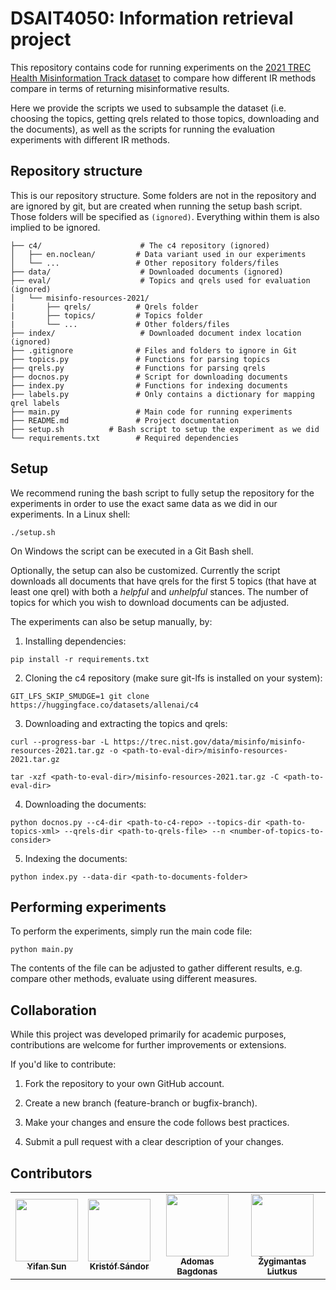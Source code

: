 # DSAIT4050: Information retrieval project

This repository contains code for running experiments on the [2021 TREC Health Misinformation Track dataset](https://trec-health-misinfo.github.io/2021.html) to compare how different IR methods compare in terms of returning misinformative results.

Here we provide the scripts we used to subsample the dataset (i.e. choosing the topics, getting qrels related to those topics, downloading and the documents), as well as the scripts for running the evaluation experiments with different IR methods.

## Repository structure

This is our repository structure. Some folders are not in the repository and are ignored by git, but are created when running the setup bash script. Those folders will be specified as `(ignored)`. Everything within them is also implied to be ignored.

```
├── c4/                      # The c4 repository (ignored)
│   ├── en.noclean/         # Data variant used in our experiments
│   └── ...                 # Other repository folders/files
├── data/                    # Downloaded documents (ignored)
├── eval/                    # Topics and qrels used for evaluation (ignored)
│   └── misinfo-resources-2021/  
|       ├── qrels/          # Qrels folder
|       ├── topics/         # Topics folder
|       └── ...             # Other folders/files
├── index/                   # Downloaded document index location (ignored)
├── .gitignore              # Files and folders to ignore in Git
├── topics.py               # Functions for parsing topics
├── qrels.py                # Functions for parsing qrels
├── docnos.py               # Script for downloading documents
├── index.py                # Functions for indexing documents
├── labels.py               # Only contains a dictionary for mapping qrel labels
├── main.py                 # Main code for running experiments
├── README.md               # Project documentation
├── setup.sh          # Bash script to setup the experiment as we did
└── requirements.txt        # Required dependencies
```

## Setup

We recommend runing the bash script to fully setup the repository for the experiments in order to use the exact same data as we did in our experiments. In a Linux shell:

```
./setup.sh
```

On Windows the script can be executed in a Git Bash shell.

Optionally, the setup can also be customized. Currently the script downloads all documents that have qrels for the first 5 topics (that have at least one qrel) with both a *helpful* and *unhelpful* stances. The number of topics for which you wish to download documents can be adjusted.

The experiments can also be setup manually, by:

1. Installing dependencies:

```
pip install -r requirements.txt
```

2. Cloning the c4 repository (make sure git-lfs is installed on your system):

```
GIT_LFS_SKIP_SMUDGE=1 git clone https://huggingface.co/datasets/allenai/c4
```

3. Downloading and extracting the topics and qrels:

```
curl --progress-bar -L https://trec.nist.gov/data/misinfo/misinfo-resources-2021.tar.gz -o <path-to-eval-dir>/misinfo-resources-2021.tar.gz
```

```
tar -xzf <path-to-eval-dir>/misinfo-resources-2021.tar.gz -C <path-to-eval-dir>
```

4. Downloading the documents:

```
python docnos.py --c4-dir <path-to-c4-repo> --topics-dir <path-to-topics-xml> --qrels-dir <path-to-qrels-file> --n <number-of-topics-to-consider>
```

5. Indexing the documents:

```
python index.py --data-dir <path-to-documents-folder>
```

## Performing experiments

To perform the experiments, simply run the main code file:

```
python main.py
```

The contents of the file can be adjusted to gather different results, e.g. compare other methods, evaluate using different measures.

## Collaboration

While this project was developed primarily for academic purposes, contributions are welcome for further improvements or extensions.

If you'd like to contribute:

1. Fork the repository to your own GitHub account.

2. Create a new branch (feature-branch or bugfix-branch).

3. Make your changes and ensure the code follows best practices.

4. Submit a pull request with a clear description of your changes.

## Contributors

<table>
  <tr>
<!-- TODO: Add Yifan's github stuff -->
    <td align="center"><a href="https://github.com/sun12fff4n"><img src="https://avatars.githubusercontent.com/sun12fff4n?v=4" width="100px;" alt=""/><br /><sub><b>Yifan Sun</b></sub></a></td>
    <td align="center"><a href="https://github.com/emherk"><img src="https://avatars.githubusercontent.com/emherk?v=4" width="100px;" alt=""/><br /><sub><b>Kristóf Sándor</b></sub></a></td>
    <td align="center"><a href="https://github.com/AdoBag"><img src="https://avatars.githubusercontent.com/AdoBag?v=4" width="100px;" alt=""/><br /><sub><b>Adomas Bagdonas</b></sub></a></td>
    <td align="center"><a href="https://github.com/zygis009"><img src="https://avatars.githubusercontent.com/zygis009?v=4" width="100px;" alt=""/><br /><sub><b>Žygimantas Liutkus</b></sub></a></td>
  </tr>
</table>

